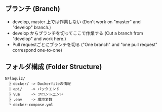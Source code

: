 ## ブランチ (Branch)
* develop, master 上では作業しない (Don't work on "master" and "develop" branch.)
* develop からブランチを切ってここで作業する (Cut a branch from "develop" and work here.)
* Pull requestごとにブランチを切る ("One branch" and "one pull request" correspond one-to-one)

## フォルダ構成 (Folder Structure)
```
NFlaquiz/
　├ docker/ -> Dockerfileの情報
　├ api/    -> バックエンド
　├ vue     -> フロントエンド
　├ .env    -> 環境変数
　└ docker-compose.yml
 ```
